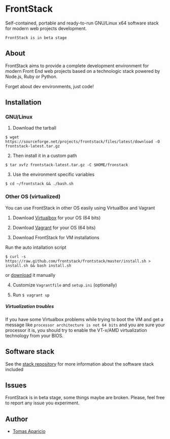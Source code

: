 # FrontStack

Self-contained, portable and ready-to-run GNU/Linux x64 software stack for modern web projects development.

`FrontStack is in beta stage`

## About

FrontStack aims to provide a complete development environment for 
modern Front End web projects based on a technologic stack powered by Node.js, Ruby or Python.

Forget about dev environments, just code!

## Installation

### GNU/Linux

1. Download the tarball
```
$ wget https://sourceforge.net/projects/frontstack/files/latest/download -O frontstack-latest.tar.gz
```

2. Then install it in a custom path
```
$ tar xvfz frontstack-latest.tar.gz -C $HOME/fronstack
```

3. Use the environment specific variables
```
$ cd ~/frontstack && ./bash.sh
```

### Other OS (virtualized)

You can use FrontStack in other OS easily using VirtualBox and Vagrant

1. Download [Virtualbox](https://www.virtualbox.org/wiki/Downloads) for your OS (64 bits)

2. Download [Vagrant](http://downloads.vagrantup.com/) for your OS (64 bits)

3. Download FrontStack for VM installations

Run the auto intallation script
```
$ curl -s https://raw.github.com/frontstack/frontstack/master/install.sh > install.sh && bash install.sh
```

or [download](https://github.com/frontstack/vagrant/archive/master.zip) it manually

4. Customize `Vagrantfile` and `setup.ini` (optionally)

5. Run `$ vagrant up`

##### Virtualization troubles

If you have some Virtualbox problems while trying to boot the VM and get a message like 
`processor architecture is not 64 bits` and you are sure your processor it is, you should 
try to enable the VT-x/AMD virtualization technology from your BIOS.

## Software stack

See the [stack repository](https://github.com/frontstack/stack) for more information about the software stack included

## Issues 

FrontStack is in beta stage, some things maybe are broken.
Please, feel free to report any issue you experiment.

## Author

* [Tomas Aparicio](https://github.com/h2non) 
